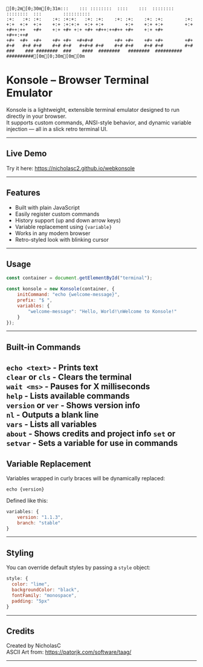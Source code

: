 ```ansi
[0;2m[0;30m[0;31m:::    ::: ::::::::  ::::    :::  ::::::::   ::::::::  :::        ::::::::::
:+:   :+: :+:    :+: :+:+:   :+: :+:    :+: :+:    :+: :+:        :+:      
+:+  +:+  +:+    +:+ :+:+:+  +:+ +:+        +:+    +:+ +:+        +:+      
+#++:++   +#+    +:+ +#+ +:+ +#+ +#++:++#++ +#+    +:+ +#+        +#++:++# 
+#+  +#+  +#+    +#+ +#+  +#+#+#        +#+ +#+    +#+ +#+        +#+      
#+#   #+# #+#    #+# #+#   #+#+# #+#    #+# #+#    #+# #+#        #+#      
###    ### ########  ###    ####  ########   ########  ########## ##########[0m[0;30m[0m[0m
```
# Konsole – Browser Terminal Emulator

Konsole is a lightweight, extensible terminal emulator designed to run directly in your browser.  
It supports custom commands, ANSI-style behavior, and dynamic variable injection — all in a slick retro terminal UI.

---

## Live Demo

Try it here: https://nicholasc2.github.io/webkonsole

---

## Features

- Built with plain JavaScript
- Easily register custom commands
- History support (up and down arrow keys)
- Variable replacement using `{variable}`
- Works in any modern browser
- Retro-styled look with blinking cursor

---

## Usage

```js
const container = document.getElementById("terminal");

const konsole = new Konsole(container, {
    initCommand: "echo {welcome-message}",
    prefix: "$ ",
    variables: {
        "welcome-message": "Hello, World!\nWelcome to Konsole!"
    }
});
```

---

## Built-in Commands

`echo <text>`      - Prints text  
`clear` or `cls`      - Clears the terminal  
`wait <ms>`        - Pauses for X milliseconds  
`help`             - Lists available commands  
`version` or `ver`    - Shows version info  
`nl`               - Outputs a blank line  
`vars`             - Lists all variables  
`about`            - Shows credits and project info
`set` or `setvar`    - Sets a variable for use in commands
---

## Variable Replacement

Variables wrapped in curly braces will be dynamically replaced:

`echo {version}`

Defined like this:

```js
variables: {
    version: "1.1.3",
    branch: "stable"
}
```

---

## Styling

You can override default styles by passing a `style` object:

```js
style: {
  color: "lime",
  backgroundColor: "black",
  fontFamily: "monospace",
  padding: "5px"
}
```

---

## Credits

Created by NicholasC  
ASCII Art from: https://patorjk.com/software/taag/

---
